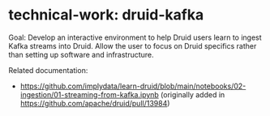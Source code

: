 # technical-work: druid-kafka

Goal: Develop an interactive environment to help Druid users learn to ingest Kafka streams into Druid. Allow the user to focus on Druid specifics rather than setting up software and infrastructure.

Related documentation:
* https://github.com/implydata/learn-druid/blob/main/notebooks/02-ingestion/01-streaming-from-kafka.ipynb
(originally added in https://github.com/apache/druid/pull/13984)
